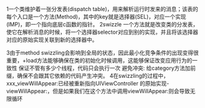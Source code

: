 1一个类维护着一张分发表(dispatch table)，用来解析运行时发来的消息；该表的每个入口是一个方法(Method)，其中的key就是选择器(SEL)，对应一个实现(IMP)，即一个指向底层c函数的指针。
2swizzle 一个方法就是改变类的分发表，使它在解析消息的时候，将一个选择器selector对应到别的实现，并且将该选择器对应的原始实现关联到新的选择器中。

3由于method swizzling会影响到全局的状态，因此最小化竞争条件的出现变得很重要，+load方法能够确保在类的初始化时候调用，这能够保证改变应用行为的一致性
保证不管有多少个线程，代码只会执行一次
避免冲突: 给category方法加前缀，确保不会跟其它依赖的代码产生冲突。
4在swizzling的过程中，xxx_viewWillAppear:已经被重新指向UIViewController 的原始实现-viewWillAppear:，但是如果我们在这个方法中调用viewWillAppear:则会导致无限循环
